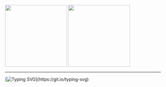 
<span><img src="https://github.com/hetvi4700/hetvi4700/assets/110965929/5f3dce9e-056c-4461-98ed-03da00475210 height=250" height=200></img></span>
<span>
<img src="https://github.com/hetvi4700/hetvi4700/assets/110965929/f32a99d8-c455-4653-96ad-abee53ee9082" height=200></img>
</span>



___________________________________________________________

[![Typing SVG](https://readme-typing-svg.herokuapp.com?font=Fira+Code&size=24&duration=3000&color=BD3CF7&center=true&width=1000&height=70&lines=I+am+Hetvi+Bhadani%2C+charting+the+web+development+galaxy+;with+the+zest+for+learning+and+curiosity.)](https://git.io/typing-svg)
<!--
**hetvi4700/hetvi4700** is a ✨ _special_ ✨ repository because its `README.md` (this file) appears on your GitHub profile.


Here are some ideas to get you started:

- 🔭 I’m currently working on ...
- 🌱 I’m currently learning ...
- 👯 I’m looking to collaborate on ...
- 🤔 I’m looking for help with ...
- 💬 Ask me about ...
- 📫 How to reach me: ...
- 😄 Pronouns: ...
- ⚡ Fun fact: ...
-->
